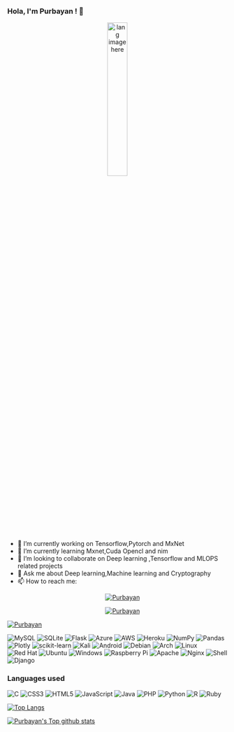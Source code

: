 ### Hola, I'm Purbayan  ! 👋

<p align="center"><img width="30%" src="https://github.com/alansmathew/alansmathew/raw/master/lang.gif" alt="lang image here" /></p>




- 🔭 I’m currently working on Tensorflow,Pytorch and MxNet
- 🌱 I’m currently learning Mxnet,Cuda Opencl and nim
- 👯 I’m looking to collaborate on Deep learning ,Tensorflow and MLOPS related projects
- 💬 Ask me about Deep learning,Machine learning and Cryptography
- 📫 How to reach me: <p align="center">
  <p align="center"> <a href="https://www.linkedin.com/in/purbayan-majumder-2799631a3/" target="blank"><img src="https://img.shields.io/badge/LinkedIn-0077B5?style=for-the-badge&logo=linkedin&logoColor=white" alt="Purbayan" /></a> </p>  <p align="center"> <a href="https://twitter.com/XNS_07" target="blank"><img src="https://img.shields.io/badge/Twitter-1DA1F2?style=for-the-badge&logo=twitter&logoColor=white" alt="Purbayan" /></a> </p>
  
<p align="left"> <a href="https://twitter.com/XNS_07" target="blank"><img src="https://img.shields.io/twitter/follow/XNS_07?logo=twitter&style=for-the-badge" alt="Purbayan" /></a> </p>
  

![MySQL](https://img.shields.io/badge/mysql-%2300f.svg?style=for-the-badge&logo=mysql&logoColor=white)
![SQLite](https://img.shields.io/badge/sqlite-%2307405e.svg?style=for-the-badge&logo=sqlite&logoColor=white)
![Flask](https://img.shields.io/badge/flask-%23000.svg?style=for-the-badge&logo=flask&logoColor=white)
![Azure](https://img.shields.io/badge/azure-%230072C6.svg?style=for-the-badge&logo=microsoftazure&logoColor=white)
![AWS](https://img.shields.io/badge/AWS-%23FF9900.svg?style=for-the-badge&logo=amazon-aws&logoColor=white)
![Heroku](https://img.shields.io/badge/heroku-%23430098.svg?style=for-the-badge&logo=heroku&logoColor=white)
![NumPy](https://img.shields.io/badge/numpy-%23013243.svg?style=for-the-badge&logo=numpy&logoColor=white)
![Pandas](https://img.shields.io/badge/pandas-%23150458.svg?style=for-the-badge&logo=pandas&logoColor=white)
![Plotly](https://img.shields.io/badge/Plotly-%233F4F75.svg?style=for-the-badge&logo=plotly&logoColor=white)
![scikit-learn](https://img.shields.io/badge/scikit--learn-%23F7931E.svg?style=for-the-badge&logo=scikit-learn&logoColor=white)
![Kali](https://img.shields.io/badge/Kali-268BEE?style=for-the-badge&logo=kalilinux&logoColor=white)
![Android](https://img.shields.io/badge/Android-3DDC84?style=for-the-badge&logo=android&logoColor=white)
![Debian](https://img.shields.io/badge/Debian-D70A53?style=for-the-badge&logo=debian&logoColor=white)
![Arch](https://img.shields.io/badge/Arch%20Linux-1793D1?logo=arch-linux&logoColor=fff&style=for-the-badge)
![Linux](https://img.shields.io/badge/Linux-FCC624?style=for-the-badge&logo=linux&logoColor=black)
![Red Hat](https://img.shields.io/badge/Red%20Hat-EE0000?style=for-the-badge&logo=redhat&logoColor=white)
![Ubuntu](https://img.shields.io/badge/Ubuntu-E95420?style=for-the-badge&logo=ubuntu&logoColor=white)
![Windows](https://img.shields.io/badge/Windows-0078D6?style=for-the-badge&logo=windows&logoColor=white)
![Raspberry Pi](https://img.shields.io/badge/-RaspberryPi-C51A4A?style=for-the-badge&logo=Raspberry-Pi)
![Apache](https://img.shields.io/badge/apache-%23D42029.svg?style=for-the-badge&logo=apache&logoColor=white)
![Nginx](https://img.shields.io/badge/nginx-%23009639.svg?style=for-the-badge&logo=nginx&logoColor=white)
![Shell](https://img.shields.io/badge/Shell_Script-121011?style=for-the-badge&logo=gnu-bash&logoColor=white)
![Django](https://img.shields.io/badge/Django-092E20?style=for-the-badge&logo=django&logoColor=white)

### Languages used 
![C](https://img.shields.io/badge/c-%2300599C.svg?style=for-the-badge&logo=c&logoColor=white)
![CSS3](https://img.shields.io/badge/css3-%231572B6.svg?style=for-the-badge&logo=css3&logoColor=white)
![HTML5](https://img.shields.io/badge/html5-%23E34F26.svg?style=for-the-badge&logo=html5&logoColor=white)
![JavaScript](https://img.shields.io/badge/javascript-%23323330.svg?style=for-the-badge&logo=javascript&logoColor=%23F7DF1E)
![Java](https://img.shields.io/badge/java-%23ED8B00.svg?style=for-the-badge&logo=java&logoColor=white)
![PHP](https://img.shields.io/badge/php-%23777BB4.svg?style=for-the-badge&logo=php&logoColor=white)
![Python](https://img.shields.io/badge/python-3670A0?style=for-the-badge&logo=python&logoColor=ffdd54)
![R](https://img.shields.io/badge/r-%23276DC3.svg?style=for-the-badge&logo=r&logoColor=white)
![Ruby](https://img.shields.io/badge/ruby-%23CC342D.svg?style=for-the-badge&logo=ruby&logoColor=white)

[![Top Langs](https://readme-stats.clckblog.space/api/top-langs/?username=Purbayan2014&theme=synthwave)](https://github.com/Purbayan2014)

[![Purbayan's Top github stats](https://readme-stats.clckblog.space/api?username=Purbayan2014&theme=blue-green)](https://github.com/Purbayan2014)





